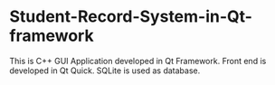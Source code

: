 # Student-Record-System-in-Qt-framework
This is C++ GUI Application developed in Qt Framework. Front end is developed in Qt Quick. SQLite is used as database.
